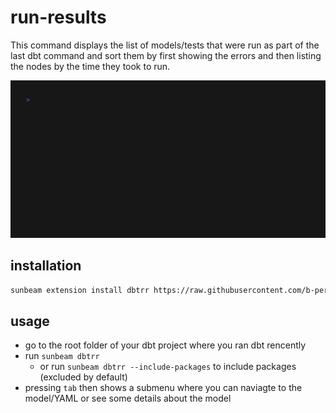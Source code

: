 # run-results

This command displays the list of models/tests that were run as part of the last dbt command and sort them by first showing the errors and then listing the nodes by the time they took to run.

![Alt text](out.gif)

## installation

```bash
sunbeam extension install dbtrr https://raw.githubusercontent.com/b-per/sunbeam-bper-extensions/main/dbt/run-results/sunbeam-extension
```

## usage

- go to the root folder of your dbt project where you ran dbt rencently
- run `sunbeam dbtrr`
  - or run `sunbeam dbtrr --include-packages` to include packages (excluded by default)
- pressing `tab` then shows a submenu where you can naviagte to the model/YAML or see some details about the model
